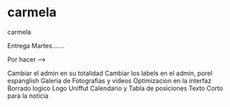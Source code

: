 carmela
=======

carmela

Entrega Martes.......

Por hacer -->

Cambiar el admin en su totalidad
Cambiar los labels en el admin, porel espanglish
Galeria de Fotografias y videos
Optimizacion en la interfaz
Borrado logico
Logo Uniffut
Calendario y Tabla de posiciones
Texto Corto para la noticia


